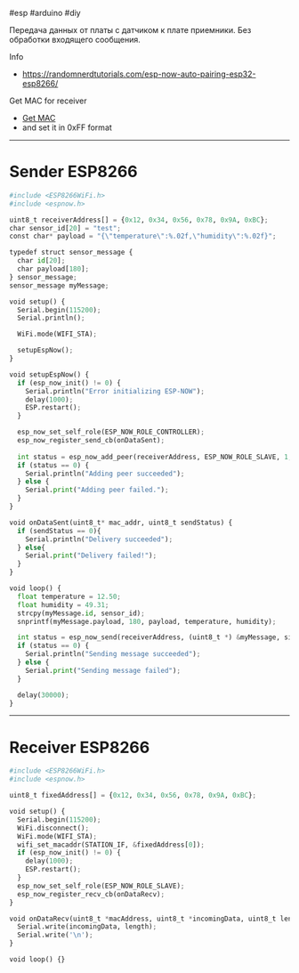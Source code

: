 #esp #arduino #diy

Передача данных от платы с датчиком к плате приемники.
Без обработки входящего сообщения.

Info
- https://randomnerdtutorials.com/esp-now-auto-pairing-esp32-esp8266/


Get MAC for receiver
- [Get MAC](obsidian://open?vault=Obsidian%20Vault&file=ESP8266%20get%20MAC%20address)
- and set it in 0xFF format

---
# Sender ESP8266
```python
#include <ESP8266WiFi.h>
#include <espnow.h>

uint8_t receiverAddress[] = {0x12, 0x34, 0x56, 0x78, 0x9A, 0xBC};
char sensor_id[20] = "test";
const char* payload = "{\"temperature\":%.02f,\"humidity\":%.02f}";

typedef struct sensor_message {
  char id[20];
  char payload[180];
} sensor_message;
sensor_message myMessage;

void setup() {
  Serial.begin(115200);
  Serial.println();

  WiFi.mode(WIFI_STA);

  setupEspNow();
}

void setupEspNow() {  
  if (esp_now_init() != 0) {
    Serial.println("Error initializing ESP-NOW");
    delay(1000);
    ESP.restart();
  }

  esp_now_set_self_role(ESP_NOW_ROLE_CONTROLLER);
  esp_now_register_send_cb(onDataSent);
  
  int status = esp_now_add_peer(receiverAddress, ESP_NOW_ROLE_SLAVE, 1, NULL, 0);
  if (status == 0) {
    Serial.println("Adding peer succeeded");
  } else {
    Serial.print("Adding peer failed.");
  }
}

void onDataSent(uint8_t* mac_addr, uint8_t sendStatus) {
  if (sendStatus == 0){
    Serial.println("Delivery succeeded");
  } else{
    Serial.print("Delivery failed!");
  }
}

void loop() {
  float temperature = 12.50;
  float humidity = 49.31;
  strcpy(myMessage.id, sensor_id);
  snprintf(myMessage.payload, 180, payload, temperature, humidity);

  int status = esp_now_send(receiverAddress, (uint8_t *) &myMessage, sizeof(myMessage));
  if (status == 0) {
    Serial.println("Sending message succeeded");
  } else {
    Serial.print("Sending message failed");
  }

  delay(30000);
}

```

---
# Receiver ESP8266
```python
#include <ESP8266WiFi.h>
#include <espnow.h>

uint8_t fixedAddress[] = {0x12, 0x34, 0x56, 0x78, 0x9A, 0xBC};

void setup() {
  Serial.begin(115200);
  WiFi.disconnect();
  WiFi.mode(WIFI_STA);
  wifi_set_macaddr(STATION_IF, &fixedAddress[0]);
  if (esp_now_init() != 0) {
    delay(1000);
    ESP.restart();
  }
  esp_now_set_self_role(ESP_NOW_ROLE_SLAVE);
  esp_now_register_recv_cb(onDataRecv);
}

void onDataRecv(uint8_t *macAddress, uint8_t *incomingData, uint8_t length) {
  Serial.write(incomingData, length);
  Serial.write('\n');
}

void loop() {}

```